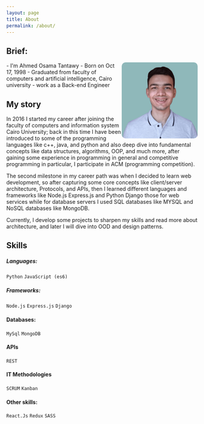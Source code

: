 ```yaml
---
layout: page
title: About
permalink: /about/
---
```


## Brief:

<img style="float: right;border-radius:10px;" width="200px" height="200px" src="/assets/img/ahmedosama-profile.jpg" alt="ahmed osama profile picture">
- I'm Ahmed Osama Tantawy
- Born on Oct 17, 1998
- Graduated from faculty of computers and artificial intelligence, Cairo university
- work as a Back-end Engineer


## My story

In 2016 I started my career after joining the faculty of computers and information system Cairo University; back in this
time I have been introduced to some of the programming languages like c++, java, and python and also deep dive into
fundamental concepts like data structures, algorithms, OOP, and much more, after gaining some experience in programming
in general and competitive programming in particular, I participate in ACM (programming competition).

The second milestone in my career path was when I decided to learn web development, so after capturing some core
concepts like client/server architecture, Protocols, and APIs, then I learned different languages and frameworks like
Node.js Express.js and Python Django those for web services while for database servers I used SQL databases like MYSQL
and NoSQL databases like MongoDB.

Currently, I develop some projects to sharpen my skills and read more about architecture, and later I will dive into OOD
and design patterns.

## Skills 

##### Languages:

`Python` `JavaScript (es6)`

##### Frameworks:

`Node.js` `Express.js` `Django`

#### Databases: 

`MySql` `MongoDB`

#### APIs

`REST`


#### IT Methodologies

`SCRUM` `Kanban`

#### Other skills: 

`React.Js` `Redux` `SASS`
